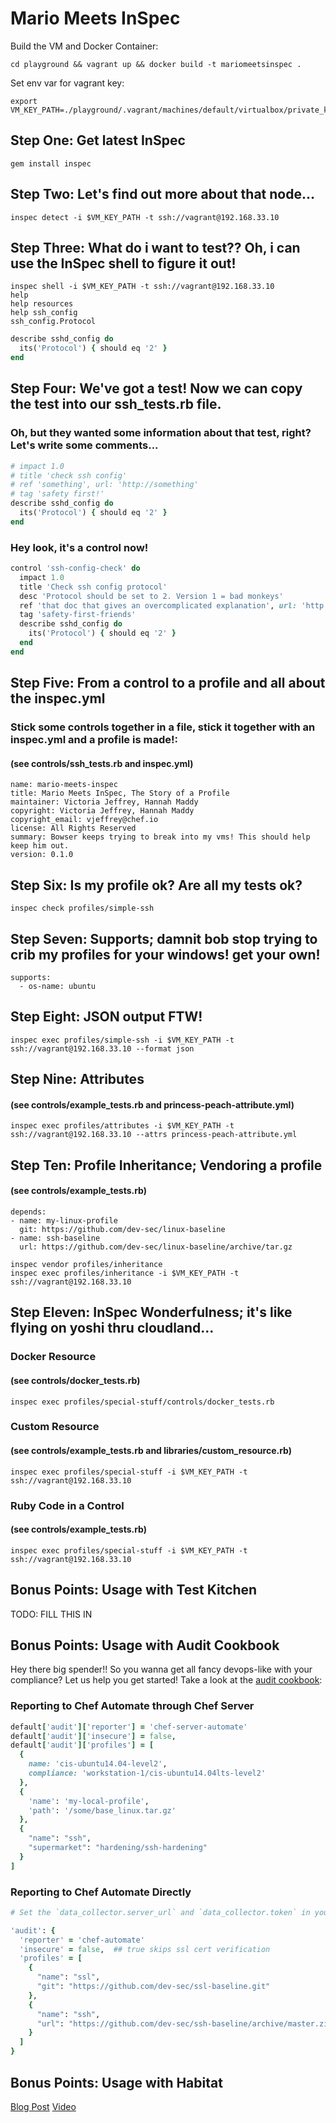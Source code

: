# Mario Meets InSpec

Build the VM and Docker Container:
```
cd playground && vagrant up && docker build -t mariomeetsinspec .
```

Set env var for vagrant key:
```
export VM_KEY_PATH=./playground/.vagrant/machines/default/virtualbox/private_key
```

## Step One: Get latest InSpec
```
gem install inspec
```

## Step Two: Let's find out more about that node...
```
inspec detect -i $VM_KEY_PATH -t ssh://vagrant@192.168.33.10
```

## Step Three: What do i want to test?? Oh, i can use the InSpec shell to figure it out!
```
inspec shell -i $VM_KEY_PATH -t ssh://vagrant@192.168.33.10
help
help resources
help ssh_config
ssh_config.Protocol
```
```ruby
describe sshd_config do
  its('Protocol') { should eq '2' }
end
```

## Step Four: We've got a test! Now we can copy the test into our ssh_tests.rb file.
### Oh, but they wanted some information about that test, right? Let's write some comments...
```ruby
# impact 1.0
# title 'check ssh config'
# ref 'something', url: 'http://something'
# tag 'safety first!'
describe sshd_config do
  its('Protocol') { should eq '2' }
end
```

### Hey look, it's a control now!
```ruby
control 'ssh-config-check' do
  impact 1.0
  title 'Check ssh config protocol'
  desc 'Protocol should be set to 2. Version 1 = bad monkeys'
  ref 'that doc that gives an overcomplicated explanation', url: 'http://someone/sounds/fancy'
  tag 'safety-first-friends'
  describe sshd_config do
    its('Protocol') { should eq '2' }
  end
end
```

## Step Five: From a control to a profile and all about the inspec.yml
### Stick some controls together in a file, stick it together with an inspec.yml and a profile is made!:
#### (see controls/ssh_tests.rb and inspec.yml)
```
name: mario-meets-inspec
title: Mario Meets InSpec, The Story of a Profile
maintainer: Victoria Jeffrey, Hannah Maddy
copyright: Victoria Jeffrey, Hannah Maddy
copyright_email: vjeffrey@chef.io
license: All Rights Reserved
summary: Bowser keeps trying to break into my vms! This should help keep him out.
version: 0.1.0
```

## Step Six: Is my profile ok? Are all my tests ok?
```
inspec check profiles/simple-ssh
```

## Step Seven: Supports; damnit bob stop trying to crib my profiles for your windows! get your own!
```
supports:
  - os-name: ubuntu
```

## Step Eight: JSON output FTW!
```
inspec exec profiles/simple-ssh -i $VM_KEY_PATH -t ssh://vagrant@192.168.33.10 --format json
```

## Step Nine: Attributes
#### (see controls/example_tests.rb and princess-peach-attribute.yml)
```
inspec exec profiles/attributes -i $VM_KEY_PATH -t ssh://vagrant@192.168.33.10 --attrs princess-peach-attribute.yml
```

## Step Ten: Profile Inheritance; Vendoring a profile
#### (see controls/example_tests.rb)
```
depends:
- name: my-linux-profile
  git: https://github.com/dev-sec/linux-baseline
- name: ssh-baseline
  url: https://github.com/dev-sec/linux-baseline/archive/tar.gz
```
```
inspec vendor profiles/inheritance
inspec exec profiles/inheritance -i $VM_KEY_PATH -t ssh://vagrant@192.168.33.10
```

## Step Eleven: InSpec Wonderfulness; it's like flying on yoshi thru cloudland...

### Docker Resource
#### (see controls/docker_tests.rb)
```
inspec exec profiles/special-stuff/controls/docker_tests.rb
```

### Custom Resource
#### (see controls/example_tests.rb and libraries/custom_resource.rb)
```
inspec exec profiles/special-stuff -i $VM_KEY_PATH -t ssh://vagrant@192.168.33.10
```

### Ruby Code in a Control
#### (see controls/example_tests.rb)
```
inspec exec profiles/special-stuff -i $VM_KEY_PATH -t ssh://vagrant@192.168.33.10
```

## Bonus Points: Usage with Test Kitchen

TODO: FILL THIS IN

## Bonus Points: Usage with Audit Cookbook
Hey there big spender!! So you wanna get all fancy devops-like with your compliance? Let us help you get started!
  Take a look at the <a href="https://github.com/chef-cookbooks/audit">audit cookbook</a>:

### Reporting to Chef Automate through Chef Server
```ruby
default['audit']['reporter'] = 'chef-server-automate'
default['audit']['insecure'] = false,
default['audit']['profiles'] = [
  {
    name: 'cis-ubuntu14.04-level2',
    compliance: 'workstation-1/cis-ubuntu14.04lts-level2'
  },
  {
    'name': 'my-local-profile',
    'path': '/some/base_linux.tar.gz'
  },
  {
    "name": "ssh",
    "supermarket": "hardening/ssh-hardening"
  }
]
```

### Reporting to Chef Automate Directly
```ruby
# Set the `data_collector.server_url` and `data_collector.token` in your `client.rb`

'audit': {
  'reporter' = 'chef-automate'
  'insecure' = false,  ## true skips ssl cert verification
  'profiles' = [
    {
      "name": "ssl",
      "git": "https://github.com/dev-sec/ssl-baseline.git"
    },
    {
      "name": "ssh",
      "url": "https://github.com/dev-sec/ssh-baseline/archive/master.zip"
    }
  ]
}
```

## Bonus Points: Usage with Habitat

<a href="https://blog.chef.io/2017/03/30/inspec-habitat-and-continuous-compliance/">Blog Post</a>
<a href="https://www.youtube.com/watch?v=07c-7yJraK0">Video</a>
